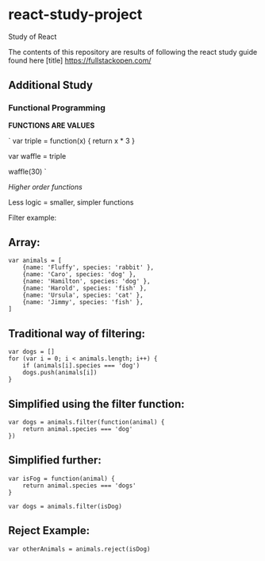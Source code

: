 # react-study-project
Study of React 

The contents of this repository are results of following the react study guide found here [title] https://fullstackopen.com/

## Additional Study 

### Functional Programming

**FUNCTIONS ARE VALUES**

`
var triple = function(x) {
    return x * 3
}

var waffle = triple

waffle(30)
`

*Higher order functions* 

Less logic = smaller, simpler functions

Filter example:

Array:
---
```
var animals = [
    {name: 'Fluffy', species: 'rabbit' },
    {name: 'Caro', species: 'dog' },
    {name: 'Hamilton', species: 'dog' },
    {name: 'Harold', species: 'fish' },
    {name: 'Ursula', species: 'cat' },
    {name: 'Jimmy', species: 'fish' },  
]
```

Traditional way of filtering:
---
```
var dogs = []
for (var i = 0; i < animals.length; i++) {
    if (animals[i].species === 'dog')
    dogs.push(animals[i])
}
```

Simplified using the filter function:
---
```
var dogs = animals.filter(function(animal) {
    return animal.species === 'dog'
})
```

Simplified further:
---
```
var isFog = function(animal) {
    return animal.species === 'dogs'
}

var dogs = animals.filter(isDog)
```

Reject Example:
---
```
var otherAnimals = animals.reject(isDog)
```